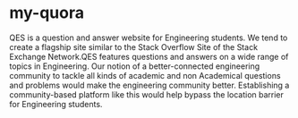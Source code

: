 # my-quora
QES is a question and answer website for Engineering students. We tend to create a flagship site similar to the Stack Overflow Site of the Stack Exchange Network.QES features questions and answers on a wide range of topics in Engineering. Our notion of a better-connected engineering community to tackle all kinds of academic and non Academical questions and problems would make the engineering community better. Establishing a community-based platform like this would help bypass the location barrier for Engineering students.
